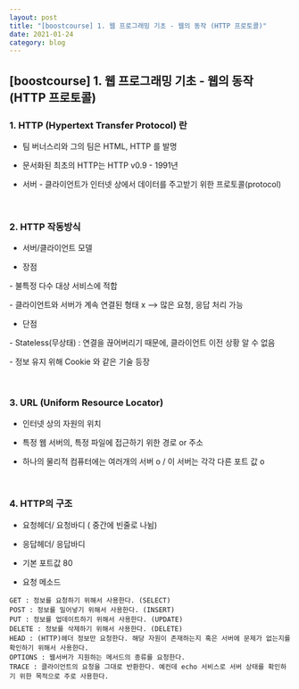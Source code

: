 ```yaml
---
layout: post
title: "[boostcourse] 1. 웹 프로그래밍 기초 - 웹의 동작 (HTTP 프로토콜)"
date: 2021-01-24
category: blog
---
```


## [boostcourse] 1. 웹 프로그래밍 기초 - 웹의 동작 (HTTP 프로토콜)

### 1. HTTP (Hypertext Transfer Protocol) 란

- 팀 버너스리와 그의 팀은 HTML, HTTP 를 발명

- 문서화된 최초의 HTTP는 HTTP v0.9 - 1991년

- 서버 - 클라이언트가 인터넷 상에서 데이터를 주고받기 위한 프로토콜(protocol)

<br>

### 2. HTTP 작동방식

- 서버/클라이언트 모델

- 장점

\- 불특정 다수 대상 서비스에 적합

\- 클라이언트와 서버가 계속 연결된 형태 x --> 많은 요청, 응답 처리 가능

- 단점

\- Stateless(무상태) : 연결을 끊어버리기 때문에, 클라이언트 이전 상황 알 수 없음

\- 정보 유지 위해 Cookie 와 같은 기술 등장

<br>

### 3. URL (Uniform Resource Locator)

- 인터넷 상의 자원의 위치

- 특정 웹 서버의, 특정 파일에 접근하기 위한 경로 or 주소

- 하나의 물리적 컴퓨터에는 여러개의 서버 o / 이 서버는 각각 다른 포트 값 o

<br>

### 4. HTTP의 구조

- 요청헤더/ 요청바디 ( 중간에 빈줄로 나뉨)

- 응답헤더/ 응답바디

- 기본 포트값 80

- 요청 메소드

````
GET : 정보를 요청하기 위해서 사용한다. (SELECT)
POST : 정보를 밀어넣기 위해서 사용한다. (INSERT)
PUT : 정보를 업데이트하기 위해서 사용한다. (UPDATE)
DELETE : 정보를 삭제하기 위해서 사용한다. (DELETE)
HEAD : (HTTP)헤더 정보만 요청한다. 해당 자원이 존재하는지 혹은 서버에 문제가 없는지를 확인하기 위해서 사용한다.
OPTIONS : 웹서버가 지원하는 메서드의 종류를 요청한다.
TRACE : 클라이언트의 요청을 그대로 반환한다. 예컨데 echo 서비스로 서버 상태를 확인하기 위한 목적으로 주로 사용한다.
````

